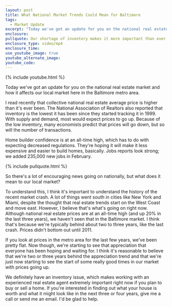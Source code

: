 ```yaml
---
layout: post
title: What National Market Trends Could Mean for Baltimore
tags:
  - Market Update
excerpt: "Today we've got an update for you on the national real estate market and how it affects our local market here in the Baltimore metro area."
enclosure:
pullquote: Our shortage of inventory makes it more important than ever to work with an experienced real estate expert.
enclosure_type: video/mp4
enclosure_time:
use_youtube_image: true
youtube_alternate_image:
youtube_code:
---
```



{% include youtube.html %}

Today we've got an update for you on the national real estate market and how it affects our local market here in the Baltimore metro area.

I read recently that collective national real estate average price is higher than it's ever been. The National Association of Realtors also reported that inventory is the lowest it has been since they started tracking it in 1999. With supply and demand, most would expect prices to go up. Because of the low inventory, many economists predict that prices will go down, but so will the number of transactions.

Home builder confidence is at an all-time high, which has to do with expecting decreased regulations. They're hoping it will make it less expensive and easier to build homes, basically. Jobs reports look strong; we added 235,000 new jobs in February.

{% include pullquote.html %}

So there's a lot of encouraging news going on nationally, but what does it mean to our local market?

To understand this, I think it's important to understand the history of the recent market crash. A lot of things went south in cities like New York and Miami, despite the thought that real estate trends start on the West Coast and move east. However, I believe that's what's going on right now. Although national real estate prices are at an all-time high (and up 20% in the last three years), we haven't seen that in the Baltimore market. I think that's because we're typically behind about two to three years, like the last crash. Prices didn't bottom out until 2011.

If you look at prices in the metro area for the last few years, we've been pretty flat. Now though, we're starting to see that appreciation that everyone has been hoping and waiting for. I think it's reasonable to believe that we're two or three years behind the appreciation trend and that we're just now starting to see the start of some really good times in our market with prices going up.

We definitely have an inventory issue, which makes working with an experienced real estate agent extremely important right now if you plan to buy or sell a home. If you're interested in finding out what your house is worth and what it might look like in the next three or four years, give me a call or send me an email. I'd be glad to help.
